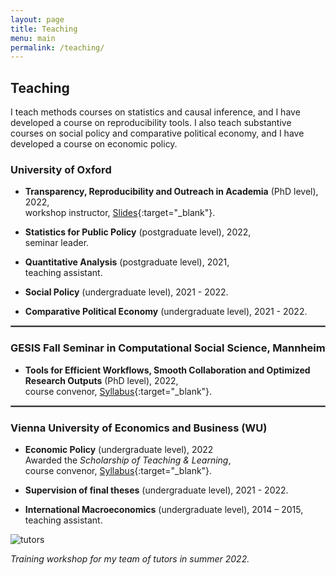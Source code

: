 ```yaml
---
layout: page
title: Teaching
menu: main
permalink: /teaching/
---
```


## Teaching

I teach methods courses on statistics and causal inference, and I have developed a course on reproducibility tools. I also teach substantive courses on social policy and comparative political economy, and I have developed a course on economic policy. 

### University of Oxford
<p> </p>

- **Transparency, Reproducibility and Outreach in Academia** (PhD level), 2022, \
workshop instructor, [Slides](../assets/transparency-outreach-slides.html#1){:target="_blank"}.

- **Statistics for Public Policy** (postgraduate level), 2022, \
seminar leader.

- **Quantitative Analysis** (postgraduate level), 2021, \
teaching assistant.

- **Social Policy** (undergraduate level), 2021 - 2022.

- **Comparative Political Economy** (undergraduate level), 2021 - 2022.

<hr style="border:.25px solid grey">

### GESIS Fall Seminar in Computational Social Science, Mannheim
<p> </p>

- **Tools for Efficient Workflows, Smooth Collaboration and Optimized Research Outputs** (PhD level), 2022, \
course convenor, [Syllabus](https://www.gesis.org/fileadmin/upload/GESIS_Training/Syllabi_Methodenseminar/Fall_Seminar_2022/Fall_Seminar_2022_Week_1_Schulte-CloosLehner.pdf){:target="_blank"}.

<hr style="border:.25px solid grey">

### Vienna University of Economics and Business (WU)
<p> </p>

- **Economic Policy** (undergraduate level), 2022 \
Awarded the *Scholarship of Teaching & Learning*, \
course convenor, [Syllabus](../assets/Syllabus_5970_WiPol.pdf){:target="_blank"}.

- **Supervision of final theses** (undergraduate level), 2021 - 2022.

- **International Macroeconomics** (undergraduate level), 2014 – 2015, \
teaching assistant.
<p> </p>

![tutors](../assets/tutors.jpg)

*Training workshop for my team of tutors in summer 2022.*